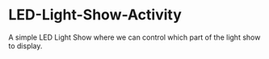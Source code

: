 # LED-Light-Show-Activity
A simple LED Light Show where we can control which part of the light show to display.
